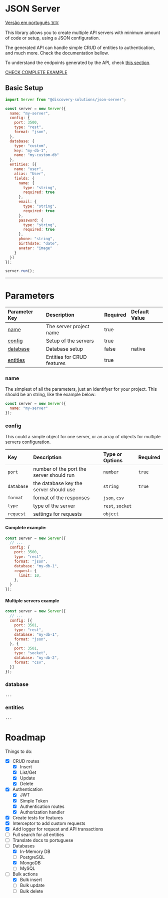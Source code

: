 # JSON Server

[Versão em português 🇧🇷](README-PT.md)

This library allows you to create multiple API servers with minimum amount of code or setup, using a JSON configuration.

The generated API can handle simple CRUD of entities to authentication, and much more. Check the documentation bellow.

To understand the endpoints generated by the API, check [this section](/docs/ROUTES.md).

[CHECK COMPLETE EXAMPLE](/docs/COMPLETE-EXAMPLE.md)

## Basic Setup

```js
import Server from "@discovery-solutions/json-server";

const server = new Server({
  name: "my-server",
  config: {
    port: 3500,
    type: "rest",
    format: "json",
  },
  database: {
    type: "custom",
    key: "my-db-1",
    name: "my-custom-db"
  },
  entities: [{
    name: "user",
    alias: "User",
    fields: {
      name: {
        type: "string",
        required: true
      },
      email: {
        type: "string",
        required: true
      },
      password: {
        type: "string",
        required: true
      },
      phone: "string",
      birthdate: "date",
      avatar: "image"
    }
  }]
});

server.run();
```

----------------------

# Parameters

| Parameter Key  | Description             | Required | Default Value |
| :------------- | :---------------------- | :------- | :------------ |
| [name](#name)  | The server project name | true     |  |
| [config](#config) | Setup of the servers | true     |  |
| [database](#database) | Database setup   | false    | native |
| [entities](#entities) | Entities for CRUD features | true  |  |

### name

The simplest of all the parameters, just an identifyer for your project. This should be an string, like the example below:

```js
const server = new Server({
  name: "my-server"
});
```

### config

This could a simple object for one server, or an array of objects for multiple servers configuration.

| Key            | Description    | Type or Options | Required |
| :------------- | :------------- | :-------------- | :------- |
| ```port``` | number of the port the server should run | ```number``` | ```true``` |
| ```database``` | the database key the server should use | ```string``` | ```true``` |
| ```format``` | format of the responses | ```json```, ```csv``` |  |
| ```type``` | type of the server | ```rest```, ```socket``` |  |
| ```request``` | settings for requests | ```object``` |  |

#### **Complete example:**

```js
const server = new Server({
  // ...
  config: {
    port: 3500,
    type: "rest",
    format: "json",
    database: "my-db-1",
    request: {
      limit: 10,
    },
  }
});
```

#### **Multiple servers example**
```js
const server = new Server({
  // ...
  config: [{
    port: 3501,
    type: "rest",
    database: "my-db-1",
    format: "json",
  }, {
    port: 3501,
    type: "socket",
    database: "my-db-2",
    format: "csv",
  }]
});
```

### database

```...```

### entities
```...```

# Roadmap

Things to do:

* [x] CRUD routes
  * [x] Insert
  * [x] List/Get
  * [x] Update
  * [x] Delete
* [x] Authentication
  * [x] JWT
  * [x] Simple Token
  * [x] Authentication routes
  * [x] Authorization handler
* [x] Create tests for features
* [x] Interceptor to add custom requests
* [x] Add logger for request and API transactions
* [ ] Full search for all entities
* [ ] Translate docs to portuguese
* [ ] Databases
  * [x] In-Memory DB
  * [ ] PostgreSQL
  * [x] MongoDB
  * [ ] MySQL
* [ ] Bulk actions
  * [x] Bulk insert
  * [ ] Bulk update
  * [ ] Bulk delete
